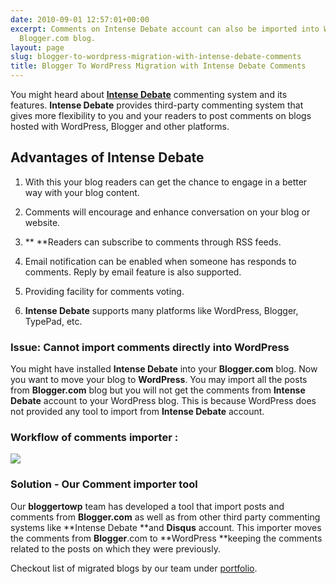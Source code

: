 ```yaml
---
date: 2010-09-01 12:57:01+00:00
excerpt: Comments on Intense Debate account can also be imported into WordPress from
  Blogger.com blog.
layout: page
slug: blogger-to-wordpress-migration-with-intense-debate-comments
title: Blogger To WordPress Migration with Intense Debate Comments
---
```


You might heard about [**Intense Debate**](http://intensedebate.com/) commenting system and its features. **Intense Debate** provides third-party commenting system that gives more flexibility to you and your readers to post comments on blogs hosted with WordPress, Blogger and other platforms.


## Advantages of Intense Debate





	
  1. With this your blog readers can get the chance to engage in a better way with your blog content.

	
  2. Comments will encourage and enhance conversation on your blog or website.

	
  3. ** **Readers can subscribe to comments through RSS feeds.

	
  4. Email notification can be enabled when someone has responds to comments. Reply by email feature is also supported.

	
  5. Providing facility for comments voting.

	
  6. **Intense Debate** supports many platforms like WordPress, Blogger, TypePad, etc.





### Issue: Cannot import comments directly into WordPress


You might have installed **Intense Debate** into your **Blogger.com** blog. Now you want to move your blog to **WordPress**. You may import all the posts from **Blogger.com** blog but you will not get the comments from **Intense Debate** account to your WordPress blog. This is because WordPress does not provided any tool to import from **Intense Debate** account.


### Workflow of comments importer :


[![](https://rtcamp.com/wp-content/uploads/2010/08/intense-debate-comments2.png)](https://rtcamp.com/wp-content/uploads/2010/08/intense-debate-comments2.png)


### Solution - Our Comment importer tool


Our **bloggertowp** team has developed a tool that import posts and comments from **Blogger.com** as well as from other third party commenting systems like **Intense Debate **and **Disqus** account. This importer moves the comments from **Blogger**.com to **WordPress **keeping the comments related to the posts on which they were previously.

Checkout list of migrated blogs by our team under [portfolio](http://bloggertowp.org/portfolio/).
